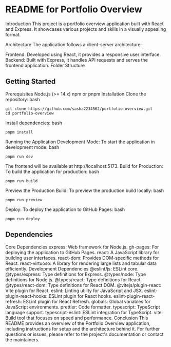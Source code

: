 # README for Portfolio Overview

Introduction
This project is a portfolio overview application built with React and Express. It showcases various projects and skills
in a visually appealing format.

Architecture
The application follows a client-server architecture:

Frontend: Developed using React, it provides a responsive user interface.
Backend: Built with Express, it handles API requests and serves the frontend application.
Folder Structure

## Getting Started

Prerequisites
Node.js (>= 14.x)
npm or pnpm
Installation
Clone the repository:
bash

```
git clone https://github.com/sasha2234562/portfolio-overview.git
cd portfolio-overview
```

Install dependencies:
bash

```
pnpm install
```

Running the Application
Development Mode: To start the application in development mode:
bash

```
pnpm run dev
```

The frontend will be available at http://localhost:5173.
Build for Production: To build the application for production:
bash

```
pnpm run build
```

Preview the Production Build: To preview the production build locally:
bash

```
pnpm run preview
```

Deploy: To deploy the application to GitHub Pages:
bash

```
pnpm run deploy
```

## Dependencies
Core Dependencies
express: Web framework for Node.js.
gh-pages: For deploying the application to GitHub Pages.
react: A JavaScript library for building user interfaces.
react-dom: Provides DOM-specific methods for React.
react-virtuoso: A library for rendering large lists and tabular data efficiently.
Development Dependencies
@eslint/js: ESLint core.
@types/express: Type definitions for Express.
@types/node: Type definitions for Node.js.
@types/react: Type definitions for React.
@types/react-dom: Type definitions for React DOM.
@vitejs/plugin-react: Vite plugin for React.
eslint: Linting utility for JavaScript and JSX.
eslint-plugin-react-hooks: ESLint plugin for React hooks.
eslint-plugin-react-refresh: ESLint plugin for React Refresh.
globals: Global variables for JavaScript environments.
prettier: Code formatter.
typescript: TypeScript language support.
typescript-eslint: ESLint integration for TypeScript.
vite: Build tool that focuses on speed and performance.
Conclusion
This README provides an overview of the Portfolio Overview application, including instructions for setup and the
architecture behind it. For further questions or issues, please refer to the project's documentation or contact the
maintainers.
